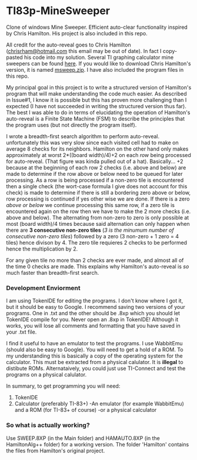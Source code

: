 # TI83p-MineSweeper
Clone of windows Mine Sweeper. Efficient auto-clear functionality inspired by Chris Hamilton. His project is also included in this repo.

All credit for the auto-reveal goes to Chris Hamilton (chrisrham@hotmail.com this email may be out of date). In fact I copy-pasted his code into my solution.
Several TI graphing calculator mine sweepers can be found [here](http://www.ticalc.org/pub/83/basic/games/puzzle/minesweeper/).
If you would like to download Chris Hamilton's version, it is named [msweep.zip](http://www.ticalc.org/pub/83/basic/games/puzzle/minesweeper/msweep.zip). I have also included the program files in this repo.

My principal goal in this project is to write a structured version of Hamilton's program that will make understanding the code much easier. As described in Issue#1, I know it is possible but this has proven more challenging than I expected (I have not succeeded in writing the structured version thus far). The best I was able to do in terms of elucidating the operation of Hamilton's auto-reveal is a Finite State Machine (FSM) to describe the principles that the program uses (but not directly the program itself).

I wrote a breadth-first search algorithm to perform auto-reveal. unfortunately this was very slow since each visited cell had to make on average 8 checks for its neighbors. Hamilton on the other hand only makes approximately at worst 2\*((board width)/4)+2 on each _row_ being processed for auto-reveal. (That figure was kinda pulled out of a hat). Basically... +2 because at the beginning of each row 2 checks (i.e. above and below) are made to determine if the row above or below need to be queued for later processing. As a row is being processed if a non-zero tile is encountered then a single check (the wort-case formula I give does not account for this check) is made to determine if there is still a bordering zero above or below, row processing is continued if yes other wise we are done. If there is a zero _above or below_ we continue processing this same row, if a zero tile is encountered again on the row then we have to make the 2 more checks (i.e. above and below). The alternating from non-zero to zero is only possible at most (board width)/4 times because said alternation can only happen when there are **3 consecutive non-zero tiles** (_3 is the minumum number of consecutive non-zero tiles_) followed by a zero (3 non-zero + 1 zero = 4 tiles) hence divison by 4. The zero tile requieres 2 checks to be performed hence the multiplication by 2. 

For any given tile no more than 2 checks are ever made, and almost all of the time 0 checks are made. This explains why Hamilton's auto-reveal is _so_ much faster than breadth-first search.

### Development Enviorment
I am using TokenIDE for editing the programs. I don't know where I got it, but it should be easy to Google. I recommend saving two versions of your programs. One in .txt and the other should be .8xp which you should let TokenIDE compile for you. Never open an .8xp in TokenIDE! Although it works, you will lose all comments and formatting that you have saved in your .txt file.

I find it useful to have an emulator to test the programs. I use WabbitEmu (should also be easy to Google). You will need to get a hold of a ROM. To my understanding this is basically a copy of the operating system for the calculator. This must be extracted from a physical calulator. It is **illegal** to distibute ROMs. Alternataively, you could just use TI-Connect and test the programs on a physical calulator.

In summary, to get programming you will need:
1. TokenIDE
2. Calculator (preferably TI-83+)
  -An emulator (for example WabbitEmu) and a ROM (for TI-83+ of course)
  -or a physical calculator

### So what is actually working?
Use SWEEP.8XP (in the Main folder) and HAMAUTO.8XP (in the HamiltonAlg++ folder) for a working version. The folder 'Hamilton' contains the files from Hamilton's original project.
